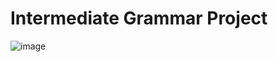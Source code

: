 # Intermediate Grammar Project
![image](https://github.com/user-attachments/assets/26007cd8-5415-404f-b912-d8ac1413f3a3)
